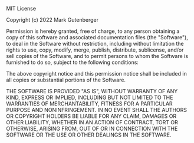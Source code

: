 <!--
SPDX-License-Identifier: MIT
Author: Mark Gutenberger <mark-gutenberger@outlook.com>
LICENSE.md (c) 2022
Desc: description
Created:  2022-03-06T04:50:04.829Z
Modified: 2022-03-06T04:50:43.106Z
-->

MIT License

Copyright (c) 2022 Mark Gutenberger

Permission is hereby granted, free of charge, to any person obtaining a copy
of this software and associated documentation files (the "Software"), to deal
in the Software without restriction, including without limitation the rights
to use, copy, modify, merge, publish, distribute, sublicense, and/or sell
copies of the Software, and to permit persons to whom the Software is
furnished to do so, subject to the following conditions:

The above copyright notice and this permission notice shall be included in all
copies or substantial portions of the Software.

THE SOFTWARE IS PROVIDED "AS IS", WITHOUT WARRANTY OF ANY KIND, EXPRESS OR
IMPLIED, INCLUDING BUT NOT LIMITED TO THE WARRANTIES OF MERCHANTABILITY,
FITNESS FOR A PARTICULAR PURPOSE AND NONINFRINGEMENT. IN NO EVENT SHALL THE
AUTHORS OR COPYRIGHT HOLDERS BE LIABLE FOR ANY CLAIM, DAMAGES OR OTHER
LIABILITY, WHETHER IN AN ACTION OF CONTRACT, TORT OR OTHERWISE, ARISING FROM,
OUT OF OR IN CONNECTION WITH THE SOFTWARE OR THE USE OR OTHER DEALINGS IN THE
SOFTWARE.
